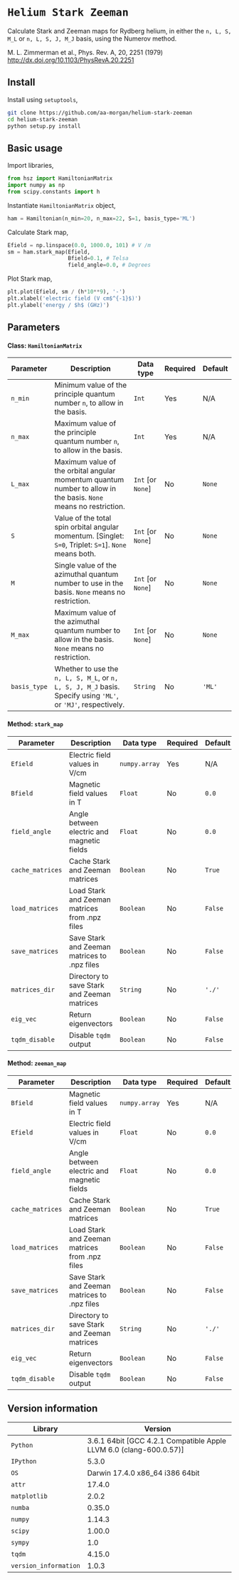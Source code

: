 `Helium Stark Zeeman`
===============

Calculate Stark and Zeeman maps for Rydberg helium, in either the `n, L, S, M_L` or `n, L, S, J, M_J` basis, using the
Numerov method.

M. L. Zimmerman et al., Phys. Rev. A, 20, 2251 (1979)
http://dx.doi.org/10.1103/PhysRevA.20.2251

Install
-------

Install using `setuptools`,
```bash
git clone https://github.com/aa-morgan/helium-stark-zeeman
cd helium-stark-zeeman
python setup.py install
```

Basic usage
-------

Import libraries,
```python
from hsz import HamiltonianMatrix
import numpy as np
from scipy.constants import h
```
Instantiate `HamiltonianMatrix` object,
```python
ham = Hamiltonian(n_min=20, n_max=22, S=1, basis_type='ML')
```

Calculate Stark map,
```python
Efield = np.linspace(0.0, 1000.0, 101) # V /m
sm = ham.stark_map(Efield,
                   Bfield=0.1, # Telsa
                   field_angle=0.0, # Degrees
```

Plot Stark map,
```python
plt.plot(Efield, sm / (h*10**9), '-')
plt.xlabel('electric field (V cm$^{-1}$)')
plt.ylabel('energy / $h$ (GHz)')
```

Parameters
-------

#### Class: `HamiltonianMatrix`
| Parameter  | Description | Data type | Required | Default |
| ------------ | ------------ | ------------ | ------------ | ------------ |
| `n_min` | Minimum value of the principle quantum number `n`, to allow in the basis. | `Int` | Yes | N/A |
| `n_max` | Maximum value of the principle quantum number `n`, to allow in the basis. | `Int` | Yes | N/A |
| `L_max` | Maximum value of the orbital angular momentum quantum number to allow in the basis. `None` means no restriction. | `Int` [or `None`] | No | `None` |
| `S` | Value of the total spin orbital angular momentum. [Singlet: `S=0`, Triplet: `S=1`]. `None` means both.  | `Int` [or `None`] | No | `None` |
| `M` | Single value of the azimuthal quantum number to use in the basis. `None` means no restriction. | `Int` [or `None`] | No | `None` |
| `M_max` | Maximum value of the azimuthal quantum number to allow in the basis. `None` means no restriction. | `Int` [or `None`] | No | `None` |
| `basis_type` | Whether to use the `n, L, S, M_L`, or `n, L, S, J, M_J` basis. Specify using `'ML'`, or `'MJ'`, respectively. | `String` | No | `'ML'` |

#### Method: `stark_map`
| Parameter  | Description | Data type | Required | Default |
| ------------ | ------------ | ------------ | ------------ | ------------ |
| `Efield`  | Electric field values in V/cm | `numpy.array` | Yes  | N/A |
| `Bfield`  | Magnetic field values in T  | `Float`  | No  | `0.0` |
| `field_angle` | Angle between electric and magnetic fields | `Float` | No | `0.0` |
| `cache_matrices` | Cache Stark and Zeeman matrices | `Boolean` | No | `True` |
| `load_matrices` | Load Stark and Zeeman matrices from .npz files | `Boolean` | No | `False` |
| `save_matrices` | Save Stark and Zeeman matrices to .npz files | `Boolean` | No | `False` |
| `matrices_dir` | Directory to save Stark and Zeeman matrices | `String` | No | `'./'` |
| `eig_vec` | Return eigenvectors | `Boolean` | No | `False` |
| `tqdm_disable` | Disable `tqdm` output | `Boolean` | No | `False` |

#### Method: `zeeman_map`
| Parameter  | Description | Data type | Required | Default |
| ------------ | ------------ | ------------ | ------------ | ------------ |
| `Bfield`  | Magnetic field values in T | `numpy.array` | Yes  | N/A |
| `Efield`  | Electric field values in V/cm  | `Float`  | No  | `0.0` |
| `field_angle` | Angle between electric and magnetic fields | `Float` | No | `0.0` |
| `cache_matrices` | Cache Stark and Zeeman matrices | `Boolean` | No | `True` |
| `load_matrices` | Load Stark and Zeeman matrices from .npz files | `Boolean` | No | `False` |
| `save_matrices` | Save Stark and Zeeman matrices to .npz files | `Boolean` | No | `False` |
| `matrices_dir` | Directory to save Stark and Zeeman matrices | `String` | No | `'./'` |
| `eig_vec` | Return eigenvectors | `Boolean` | No | `False` |
| `tqdm_disable` | Disable `tqdm` output | `Boolean` | No | `False` |

Version information
-------------------

| Library  | Version |
| ------------ | ------------ |
| `Python`  | 3.6.1 64bit [GCC 4.2.1 Compatible Apple LLVM 6.0 (clang-600.0.57)] |
| `IPython` | 5.3.0 |
| `OS` | Darwin 17.4.0 x86_64 i386 64bit |
| `attr` | 17.4.0 |
| `matplotlib` | 2.0.2 |
| `numba` | 0.35.0 |
| `numpy` | 1.14.3 |
| `scipy` | 1.00.0 |
| `sympy` | 1.0 |
| `tqdm` | 4.15.0 |
| `version_information` | 1.0.3 |
